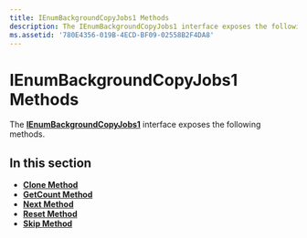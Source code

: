 ```yaml
---
title: IEnumBackgroundCopyJobs1 Methods
description: The IEnumBackgroundCopyJobs1 interface exposes the following methods.
ms.assetid: '780E4356-019B-4ECD-BF09-02558B2F4DA8'
---
```


# IEnumBackgroundCopyJobs1 Methods

The [**IEnumBackgroundCopyJobs1**](ienumbackgroundcopyjobs1.md) interface exposes the following methods.

## In this section

-   [**Clone Method**](ienumbackgroundcopyjobs1-clone.md)
-   [**GetCount Method**](ienumbackgroundcopyjobs1-getcount.md)
-   [**Next Method**](ienumbackgroundcopyjobs1-next.md)
-   [**Reset Method**](ienumbackgroundcopyjobs1-reset.md)
-   [**Skip Method**](ienumbackgroundcopyjobs1-skip.md)

 

 




